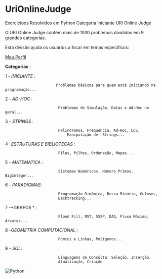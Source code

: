 # UriOnlineJudge
Exercicioos Resolvidos em Python Categoria Iniciante URI Online Judge  



O URI Online Judge contém mais de 1000 problemas divididos em 9 grandes categorias.

Esta divisão ajuda os usuários a focar em temas específicos:

[Meu Perfil](https://tinyurl.com/svhd7vn)

**Categorias** :


1 - *INICIANTE* :
	
                           Problemas básicos para quem está iniciando na programação...                        


2 - *AD-HOC* :


                            Problemas de Simulação, Datas e Ad-Hoc no geral...                        


3 - *STRINGS* :


                            Palindromos, Frequência, Ad-Hoc, LCS, 
		                        Manipulação de 	Strings...              



4- *ESTRUTURAS E BIBLIOTECAS* :

          
                            Filas, Pilhas, Ordenação, Mapas...         



5 - *MATEMATICA* :


                            Sistemas Numéricos, Número Primos, BigInteger...    

  

6 - *PARADIGMAS*:

                 
                            Programação Dinâmica, Busca Binária, Gulosos, 				
                            Backtracking...                         

              
7 -*GRAFOS * :


                            Flood Fill, MST, SSSP, DAG, Fluxo Máximo, Árvores...                        


8 -*GEOMETRIA COMPUTACIONAL* :


                            Pontos e Linhas, Polígonos...            


9 - *SQL*:


                            Linguagens de Consulta: Seleção, Inserção,
                            Atualização, Criação                        
            





![Python](https://tinyurl.com/vymfcmf)


